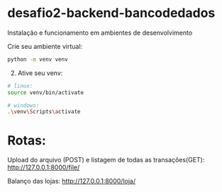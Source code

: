 # desafio2-backend-bancodedados

Instalação e funcionamento em ambientes de desenvolvimento

 Crie seu ambiente virtual:
```bash
python -m venv venv
```

2. Ative seu venv:
```bash
# linux:
source venv/bin/activate

# windows:
.\venv\Scripts\activate
```

# Rotas:

Upload do arquivo (POST) e listagem de todas as transações(GET):
http://127.0.0.1:8000/file/

Balanço das lojas:
http://127.0.0.1:8000/loja/

